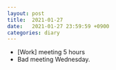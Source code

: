 ```yaml
---
layout: post
title:  2021-01-27
date:   2021-01-27 23:59:59 +0900
categories: diary
---
```


- [Work] meeting 5 hours
- Bad meeting Wednesday.
